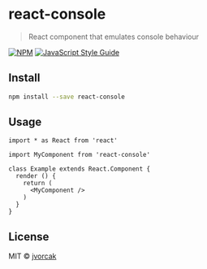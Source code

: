 # react-console

> React component that emulates console behaviour

[![NPM](https://img.shields.io/npm/v/react-console.svg)](https://www.npmjs.com/package/react-console) [![JavaScript Style Guide](https://img.shields.io/badge/code_style-standard-brightgreen.svg)](https://standardjs.com)

## Install

```bash
npm install --save react-console
```

## Usage

```tsx
import * as React from 'react'

import MyComponent from 'react-console'

class Example extends React.Component {
  render () {
    return (
      <MyComponent />
    )
  }
}
```

## License

MIT © [jvorcak](https://github.com/jvorcak)
